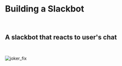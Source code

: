 <h1>Building a Slackbot</h1><br>
<h2>A slackbot that reacts to user's chat </h2><br>

![joker_fix](https://user-images.githubusercontent.com/39256000/58455581-0ce84100-815d-11e9-833c-90c7af08f52f.jpg)